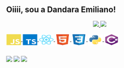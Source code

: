 ## Oiiii, sou a Dandara Emiliano!

<div align="center">
  <a href="https://github.com/DandaraEmiliano">
  <img height="130em" src="https://github-readme-stats.vercel.app/api?username=DandaraEmiliano&show_icons=true&theme=dark&include_all_commits=true&count_private=true"/>
  <img height="130em" src="https://github-readme-stats.vercel.app/api/top-langs/?username=DandaraEmiliano&layout=compact&langs_count=7&theme=dark"/>
</div>
  
<div style="display: inline_block"><br>
  <img align="center" alt="Dan-Js" height="30" width="40" src="https://raw.githubusercontent.com/devicons/devicon/master/icons/javascript/javascript-plain.svg">
  <img align="center" alt="Dan-Ts" height="30" width="40" src="https://raw.githubusercontent.com/devicons/devicon/master/icons/typescript/typescript-plain.svg">
  <img align="center" alt="Dan-React" height="30" width="40" src="https://raw.githubusercontent.com/devicons/devicon/master/icons/react/react-original.svg">
  <img align="center" alt="Dan-HTML" height="30" width="40" src="https://raw.githubusercontent.com/devicons/devicon/master/icons/html5/html5-original.svg">
  <img align="center" alt="Dan-CSS" height="30" width="40" src="https://raw.githubusercontent.com/devicons/devicon/master/icons/css3/css3-original.svg">
  <img align="center" alt="Dan-Python" height="30" width="40" src="https://raw.githubusercontent.com/devicons/devicon/master/icons/python/python-original.svg">
  <img align="center" alt="Dan-Csharp" height="30" width="40" src="https://raw.githubusercontent.com/devicons/devicon/master/icons/csharp/csharp-original.svg">
 
</div>
  
  ##
 
<div> 
  <a href="https://www.linkedin.com/in/dandara-emiliano/" target="_blank"><img src="https://img.shields.io/badge/-LinkedIn-%230077B5?style=for-the-badge&logo=linkedin&logoColor=white" target="_blank"></a>
  <a href="https://instagram.com/dandsiilva" target="_blank"><img src="https://img.shields.io/badge/-Instagram-%23E4405F?style=for-the-badge&logo=instagram&logoColor=white" target="_blank"></a>
  <a href = "mailto:emilianodandara@gmail.com"><img src="https://img.shields.io/badge/-Gmail-%23333?style=for-the-badge&logo=gmail&logoColor=white" target="_blank"></a>
   

 
</div>

